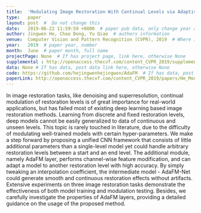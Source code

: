 ```yaml
---
title:  'Modulating Image Restoration With Continual Levels via Adaptive Feature Modification Layers'  #  Paper title, covered by ''
type:   paper
layout: post  #  Do not change this
date:   2019-06-22 11:59:59 +0800  # paper pub data, only change year and month according to this format
author: Jingwen He, Chao Dong, Yu Qiao  # authors information
venue:  Computer Vision and Pattern Recognition (CVPR), 2019  # Where it be, ICCV and CVPR remove IEEE Conference on, 
year:   2019  # paper year, number
month:  June  # paper month, full name
projectPage: None  # If has project page, link here, otherwise None
supplemental : http://openaccess.thecvf.com/content_CVPR_2019/supplemental/He_Modulating_Image_Restoration_CVPR_2019_supplemental.pdf
data: None # If has data, post data link here, otherwise None
code: https://github.com/hejingwenhejingwen/AdaFM  # If has data, post code link here, otherwise None
paperLink: http://openaccess.thecvf.com/content_CVPR_2019/papers/He_Modulating_Image_Restoration_With_Continual_Levels_via_Adaptive_Feature_Modification_CVPR_2019_paper.pdf  # post paper pdf link here
---
```


In image restoration tasks, like denoising and superresolution, continual modulation of restoration levels is of great importance for real-world applications, but has failed most of existing deep learning based image restoration methods. Learning from discrete and fixed restoration levels, deep models cannot be easily generalized to data of continuous and unseen levels. This topic is rarely touched in literature, due to the difficulty of modulating well-trained models with certain hyper-parameters. We make a step forward by proposing a unified CNN framework that consists of little additional parameters than a single-level model yet could handle arbitrary restoration levels between a start and an end level. The additional module, namely AdaFM layer, performs channel-wise feature modification, and can adapt a model to another restoration level with high accuracy. By simply tweaking an interpolation coefficient, the intermediate model - AdaFM-Net could generate smooth and continuous restoration effects without artifacts. Extensive experiments on three image restoration tasks demonstrate the effectiveness of both model training and modulation testing. Besides, we carefully investigate the properties of AdaFM layers, providing a detailed guidance on the usage of the proposed method.